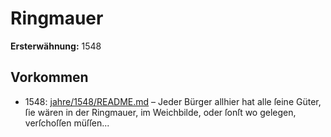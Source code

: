 # Ringmauer

**Ersterwähnung:** 1548

## Vorkommen
- 1548: [jahre/1548/README.md](../jahre/1548/README.md) – Jeder Bürger allhier hat alle ſeine Güter, ſie wären
in der Ringmauer, im Weichbilde, oder ſonſt wo gelegen,
verſchoſſen müſſen...
